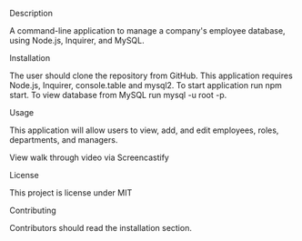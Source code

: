 Description

A command-line application to manage a company's employee database, using Node.js, Inquirer, and MySQL.

Installation

The user should clone the repository from GitHub. This application requires Node.js, Inquirer, console.table and mysql2. To start application run npm start. To view database from MySQL run mysql -u root -p.

Usage

This application will allow users to view, add, and edit employees, roles, departments, and managers.

View walk through video via Screencastify

License

This project is license under MIT

Contributing

Contributors should read the installation section.

